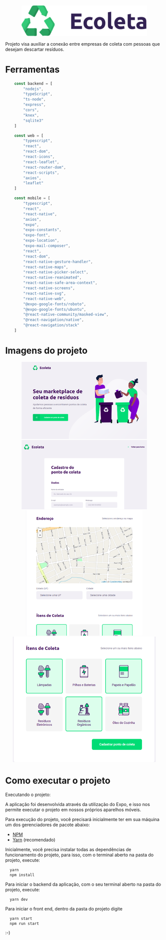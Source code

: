 <p align="center">
  <img src="https://raw.githubusercontent.com/marcelobrk/app-coleta-online/7384e21dec878eed00cc5616ba0b817ca36bca6e/web/src/assets/logo.svg" width="400" />
</p>

Projeto visa auxiliar a conexão entre empresas de coleta com pessoas que desejam descartar resíduos.

# Ferramentas

```js
    const backend = [
        "nodejs",
        "typeScript",
        "ts-node",
        "express",
        "cors",
        "knex",
        "sqlite3"
    ]
```

```js
    const web = [
        "typescript",
        "react",
        "react-dom",
        "react-icons",
        "react-leaflet",
        "react-router-dom",
        "react-scripts",
        "axios",
        "leaflet"
    ]
```

```js
    const mobile = [
        "typescript",
        "react",
        "react-native",
        "axios",
        "expo",
        "expo-constants",
        "expo-font",
        "expo-location",
        "expo-mail-composer",
        "react",
        "react-dom",
        "react-native-gesture-handler",
        "react-native-maps",
        "react-native-picker-select",
        "react-native-reanimated",
        "react-native-safe-area-context",
        "react-native-screens",
        "react-native-svg",
        "react-native-web",
        "@expo-google-fonts/roboto",
        "@expo-google-fonts/ubuntu",
        "@react-native-community/masked-view",
        "@react-navigation/native",
        "@react-navigation/stack"
    ]
```

# Imagens do projeto
<p align="center">
    <img width="400"  src="https://raw.githubusercontent.com/marcelobrk/app-coleta-online/master/images/coleta1.png">
    <img width="400"  src="https://raw.githubusercontent.com/marcelobrk/app-coleta-online/master/images/coleta2.png">
    <img height="400"  src="https://raw.githubusercontent.com/marcelobrk/app-coleta-online/master/images/coleta3.png">
    <img height="400"  src="https://raw.githubusercontent.com/marcelobrk/app-coleta-online/master/images/coleta4.png">

</p>


# Como executar o projeto

<p>Executando o projeto:</p>

<p>
A aplicação foi desenvolvida através da utilização do Expo, e isso nos permite executar o projeto em nossos próprios aparelhos
móveis.
</p>

<p>Para execução do projeto, você precisará inicialmente ter em sua máquina um dos gerenciadores de pacote abaixo: </p>

- [NPM](https://www.npmjs.com/)
- [Yarn](https://yarnpkg.com/lang/en/) (recomendado)

<p>
  Inicialmente, você precisa instalar todas as dependências de funcionamento do projeto, para isso, com o terminal aberto na pasta do projeto, execute:
</p>


```
  yarn
  npm install
```



<p>
  Para iniciar o backend da aplicação, com o seu terminal aberto na pasta do projeto, execute: 
</p>

```
  yarn dev
```


<p>
  Para iniciar o front end, dentro da pasta do projeto digite
</p>


```
  yarn start
  npm run start
```

<p>
  :-)
</p>
